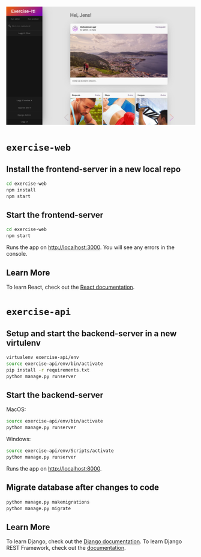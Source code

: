 ![Exercise.it](./exercise-web/public/feed.png)

# `exercise-web`

## Install the frontend-server in a new local repo

```bash
cd exercise-web
npm install
npm start
```

## Start the frontend-server

```bash
cd exercise-web
npm start
```

Runs the app on [http://localhost:3000](http://localhost:3000).
You will see any errors in the console.

## Learn More

To learn React, check out the [React documentation](https://reactjs.org/).

# `exercise-api`

## Setup and start the backend-server in a new virtulenv

```bash
virtualenv exercise-api/env
source exercise-api/env/bin/activate
pip install -r requirements.txt
python manage.py runserver
```

## Start the backend-server

MacOS:

```bash
source exercise-api/env/bin/activate
python manage.py runserver
```

Windows:

```bash
source exercise-api/env/Scripts/activate
python manage.py runserver
```

Runs the app on [http://localhost:8000](http://localhost:8000).

## Migrate database after changes to code

```bash
python manage.py makemigrations
python manage.py migrate
```

## Learn More

To learn Django, check out the [Django documentation](https://docs.djangoproject.com/en/3.0/).
To learn Django REST Framework, check out the [documentation](https://www.django-rest-framework.org/).
